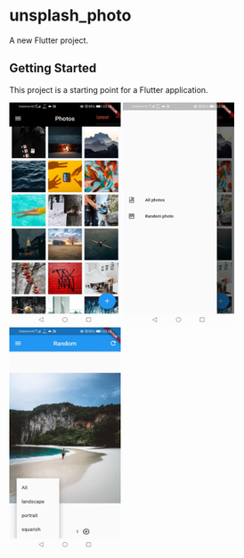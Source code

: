# unsplash_photo

A new Flutter project.

## Getting Started

This project is a starting point for a Flutter application.

<img src="https://github.com/bogdy9912/Atelier_Flutter/blob/main/unsplash_photo/photos/unsplash_home.jpeg" alt="alt text" width="200" height="400">
<img src="https://github.com/bogdy9912/Atelier_Flutter/blob/main/unsplash_photo/photos/unsplash_drawer.jpeg" alt="alt text" width="200" height="400">
<img src="https://github.com/bogdy9912/Atelier_Flutter/blob/main/unsplash_photo/photos/unsplash_random.jpeg" alt="alt text" width="200" height="400">
